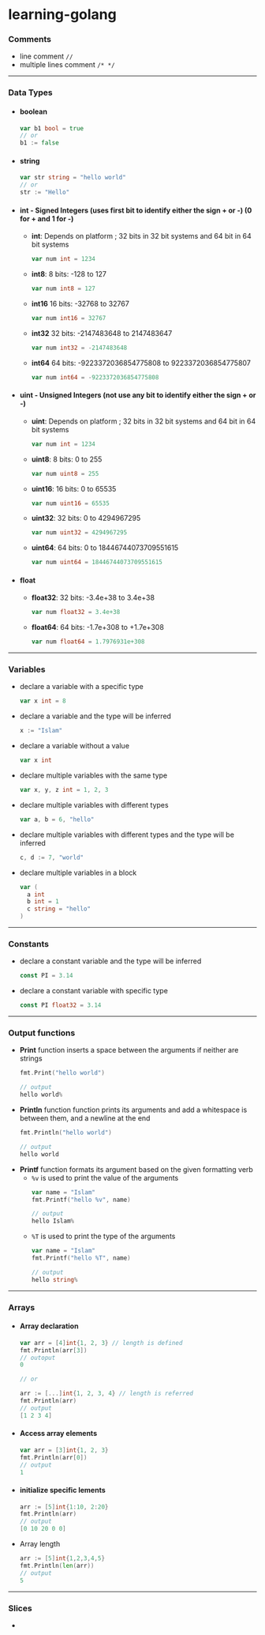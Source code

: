 # learning-golang

### Comments
- line comment `//`
- multiple lines comment `/* */`
---
### Data Types
-
  #### boolean
    ```go
    var b1 bool = true
    // or
    b1 := false
    ```
-
  #### string
    ```go
    var str string = "hello world"
    // or
    str := "Hello"
    ```
-
  #### int - Signed Integers (uses first bit to identify either the sign + or -) (0 for + and 1 for -)
    - **int**: Depends on platform ; 32 bits in 32 bit systems and 64 bit in 64 bit systems
      ```go
      var num int = 1234
      ```
    - **int8**: 8 bits: -128 to 127
      ```go
      var num int8 = 127
      ```
    - **int16**	16 bits: -32768 to 32767
      ```go
      var num int16 = 32767
      ```
    - **int32**	32 bits: -2147483648 to 2147483647
      ```go
      var num int32 = -2147483648
      ```
    - **int64**	64 bits: -9223372036854775808 to 9223372036854775807
      ```go
      var num int64 = -9223372036854775808
      ```
-
  #### uint - Unsigned Integers (not use any bit to identify either the sign + or -)
    - **uint**: Depends on platform ; 32 bits in 32 bit systems and 64 bit in 64 bit systems
      ```go
      var num int = 1234
      ```
    - **uint8**: 8 bits: 0 to 255
      ```go
      var num uint8 = 255
      ```
    - **uint16**: 16 bits: 	0 to 65535
      ```go
      var num uint16 = 65535
      ```
    - **uint32**: 32 bits: 	0 to 4294967295
      ```go
      var num uint32 = 4294967295
      ```
    - **uint64**: 64 bits: 	0 to 18446744073709551615
      ```go
      var num uint64 = 18446744073709551615
      ```
- 
  #### float
    - **float32**: 32 bits: -3.4e+38 to 3.4e+38
      ```go
      var num float32 = 3.4e+38
      ```
    - **float64**: 64 bits: -1.7e+308 to +1.7e+308
      ```go
      var num float64 = 1.7976931e+308
      ```
---
### Variables
  - declare a variable with a specific type
    ```go
    var x int = 8
    ```
  - declare a variable and the type will be inferred
    ```go
    x := "Islam"
    ```
  - declare a variable without a value
    ```go
    var x int
    ```
  - declare multiple variables with the same type
    ```go
    var x, y, z int = 1, 2, 3
    ```
  - declare multiple variables with different types
    ```go
    var a, b = 6, "hello"
    ```
  - declare multiple variables with different types and the type will be inferred
    ```go
    c, d := 7, "world"
    ```
  - declare multiple variables in a block
    ```go
    var (
      a int
      b int = 1
      c string = "hello"
    )
    ```
---
### Constants
  - declare a constant variable and the type will be inferred
    ```go
    const PI = 3.14
    ```
  - declare a constant variable with specific type
    ```go
    const PI float32 = 3.14
    ```
---
### Output functions
- **Print** function inserts a space between the arguments if neither are strings
    ```go
    fmt.Print("hello world")
    
    // output
    hello world%
    ```
- **Println** function function prints its arguments and add a whitespace is between them, and a newline at the end
    ```go
    fmt.Println("hello world")

    // output
    hello world

    ```
- **Printf** function formats its argument based on the given formatting verb
  - `%v` is used to print the value of the arguments
    ```go
    var name = "Islam"
    fmt.Printf("hello %v", name)

    // output
    hello Islam%
    ```
  - `%T` is used to print the type of the arguments
    ```go
    var name = "Islam"
    fmt.Printf("hello %T", name)

    // output
    hello string%
    ```
---
### Arrays
  - #### Array declaration
    ```go
    var arr = [4]int{1, 2, 3} // length is defined
    fmt.Println(arr[3])
    // outoput
    0

    // or

    arr := [...]int{1, 2, 3, 4} // length is referred
    fmt.Println(arr)
    // output
    [1 2 3 4]
    ```
  - #### Access array elements
    ```go
    var arr = [3]int{1, 2, 3}
    fmt.Println(arr[0])
    // output
    1
    ```
  - #### initialize specific lements
    ```go
    arr := [5]int{1:10, 2:20}
    fmt.Println(arr)
    // output
    [0 10 20 0 0]
    ```
  - Array length
    ```go
    arr := [5]int{1,2,3,4,5}
    fmt.Println(len(arr))
    // output
    5
    ```
---
### Slices
 - 

